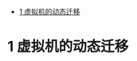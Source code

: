
<!-- @import "[TOC]" {cmd="toc" depthFrom=1 depthTo=6 orderedList=false} -->

<!-- code_chunk_output -->

* [1 虚拟机的动态迁移](#1-虚拟机的动态迁移)

<!-- /code_chunk_output -->

# 1 虚拟机的动态迁移

